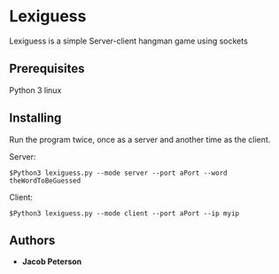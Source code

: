 # Lexiguess

Lexiguess is a simple Server-client hangman game using sockets

## Prerequisites

Python 3
linux

## Installing

Run the program twice, once as a server and another time as the client.

Server:
```
$Python3 lexiguess.py --mode server --port aPort --word theWordToBeGuessed
```

Client:
```
$Python3 lexiguess.py --mode client --port aPort --ip myip
```

## Authors

* **Jacob Peterson**
